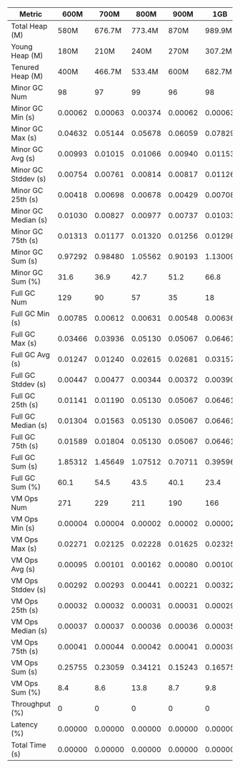| Metric | 600M | 700M | 800M | 900M | 1GB | 2GB | 4GB | 8GB |
|------|----|----|----|----|---|---|---|---|
| Total Heap (M) | 580M | 676.7M | 773.4M | 870M | 989.9M | 1979.8M | 3959.5M | 7918.9M |
| Young Heap (M) | 180M | 210M | 240M | 270M | 307.2M | 614.4M | 1228.8M | 2457.6M |
| Tenured Heap (M) | 400M | 466.7M | 533.4M | 600M | 682.7M | 1365.4M | 2730.7M | 5461.4M |
| Minor GC Num | 98 | 97 | 99 | 96 | 98 | 57 | 28 | 14 |
| Minor GC Min (s) | 0.00062 | 0.00063 | 0.00374 | 0.00062 | 0.00063 | 0.00116 | 0.00094 | 0.00843 |
| Minor GC Max (s) | 0.04632 | 0.05144 | 0.05678 | 0.06059 | 0.07829 | 0.08911 | 0.08192 | 0.10322 |
| Minor GC Avg (s) | 0.00993 | 0.01015 | 0.01066 | 0.00940 | 0.01153 | 0.01710 | 0.02768 | 0.05159 |
| Minor GC Stddev (s) | 0.00754 | 0.00761 | 0.00814 | 0.00817 | 0.01126 | 0.01800 | 0.02316 | 0.03403 |
| Minor GC 25th (s) | 0.00418 | 0.00698 | 0.00678 | 0.00429 | 0.00708 | 0.00720 | 0.01059 | 0.01509 |
| Minor GC Median (s) | 0.01030 | 0.00827 | 0.00977 | 0.00737 | 0.01033 | 0.01078 | 0.01424 | 0.05578 |
| Minor GC 75th (s) | 0.01313 | 0.01177 | 0.01320 | 0.01256 | 0.01298 | 0.01879 | 0.04339 | 0.07762 |
| Minor GC Sum (s) | 0.97292 | 0.98480 | 1.05562 | 0.90193 | 1.13009 | 0.97477 | 0.77512 | 0.72229 |
| Minor GC Sum (%) | 31.6 | 36.9 | 42.7 | 51.2 | 66.8 | 85.2 | 90.5 | 87.5 |
| Full GC Num | 129 | 90 | 57 | 35 | 18 | 3 | 2 | 2 |
| Full GC Min (s) | 0.00785 | 0.00612 | 0.00631 | 0.00548 | 0.00636 | 0.00783 | 0.00626 | 0.00569 |
| Full GC Max (s) | 0.03466 | 0.03936 | 0.05130 | 0.05067 | 0.06461 | 0.03753 | 0.01191 | 0.01098 |
| Full GC Avg (s) | 0.01247 | 0.01240 | 0.02615 | 0.02681 | 0.03157 | 0.02396 | 0.00908 | 0.00833 |
| Full GC Stddev (s) | 0.00447 | 0.00477 | 0.00344 | 0.00372 | 0.00390 | 0.00180 | 0.00400 | 0.00374 |
| Full GC 25th (s) | 0.01141 | 0.01190 | 0.05130 | 0.05067 | 0.06461 | 0.03753 | 0.00626 | 0.00569 |
| Full GC Median (s) | 0.01304 | 0.01563 | 0.05130 | 0.05067 | 0.06461 | 0.03753 | 0.00626 | 0.00569 |
| Full GC 75th (s) | 0.01589 | 0.01804 | 0.05130 | 0.05067 | 0.06461 | 0.03753 | 0.01191 | 0.01098 |
| Full GC Sum (s) | 1.85312 | 1.45649 | 1.07512 | 0.70711 | 0.39596 | 0.05829 | 0.01817 | 0.01666 |
| Full GC Sum (%) | 60.1 | 54.5 | 43.5 | 40.1 | 23.4 | 5.1 | 2.1 | 2.0 |
| VM Ops Num | 271 | 229 | 211 | 190 | 166 | 113 | 90 | 75 |
| VM Ops Min (s) | 0.00004 | 0.00004 | 0.00002 | 0.00002 | 0.00002 | 0.00003 | 0.00002 | 0.00002 |
| VM Ops Max (s) | 0.02271 | 0.02125 | 0.02228 | 0.01625 | 0.02325 | 0.01604 | 0.01615 | 0.01616 |
| VM Ops Avg (s) | 0.00095 | 0.00101 | 0.00162 | 0.00080 | 0.00100 | 0.00099 | 0.00070 | 0.00116 |
| VM Ops Stddev (s) | 0.00292 | 0.00293 | 0.00441 | 0.00221 | 0.00322 | 0.00256 | 0.00235 | 0.00348 |
| VM Ops 25th (s) | 0.00032 | 0.00032 | 0.00031 | 0.00031 | 0.00029 | 0.00025 | 0.00019 | 0.00017 |
| VM Ops Median (s) | 0.00037 | 0.00037 | 0.00036 | 0.00036 | 0.00035 | 0.00036 | 0.00032 | 0.00031 |
| VM Ops 75th (s) | 0.00041 | 0.00044 | 0.00042 | 0.00041 | 0.00039 | 0.00043 | 0.00039 | 0.00042 |
| VM Ops Sum (s) | 0.25755 | 0.23059 | 0.34121 | 0.15243 | 0.16575 | 0.11148 | 0.06326 | 0.08679 |
| VM Ops Sum (%) | 8.4 | 8.6 | 13.8 | 8.7 | 9.8 | 9.7 | 7.4 | 10.5 |
| Throughput (%) | 0 | 0 | 0 | 0 | 0 | 0 | 0 | 0 |
| Latency (%) | 0.00000 | 0.00000 | 0.00000 | 0.00000 | 0.00000 | 0.00000 | 0.00000 | 0.00000 |
| Total Time (s) | 0.00000 | 0.00000 | 0.00000 | 0.00000 | 0.00000 | 0.00000 | 0.00000 | 0.00000 |
